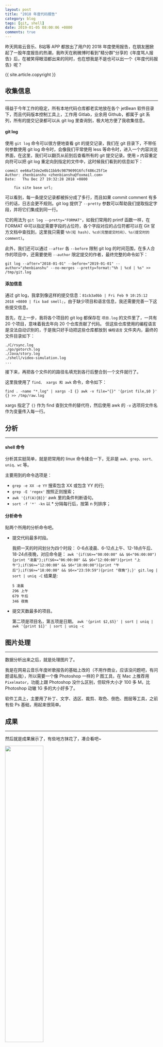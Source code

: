 ```yaml
---
layout: post
title: "2018 年度代码报告"
category: blog
tags: [git, shell]
date: 2019-01-05 08:00:06 +0800
comments: true
---
```


昨天网易云音乐、B站等 APP 都放出了用户的 2018 年度使用报告，在朋友圈掀起了一股年度报告的热潮，我昨天在刷微博时看到"精分群"分享的《年度骂人报告》后，在被笑得眼泪都出来的同时，也在想我是不是也可以出一个《年度代码报告》呢？

{{ site.article.copyright }}

## 收集信息
---
得益于今年工作的稳定，所有本地代码仓库都老实地放在各个 jetBean 软件目录下，而且代码版本控制工具上，工作用 Gitlab，业余用 Github，都属于 git 系列，所有的提交记录都可以从 git log 里查询到，极大地方便了我收集信息。

#### git log
使用 `git log` 命令可以很方便地查看 git 的提交记录，我们在 git 目录下，不带任何参数使用 git log 命令时，会像我们平常使用  less 等命令时，进入一个内容浏览界面，在这里，我们可以翻页从前到后查看所有的 git 提交记录。使用 `>` 内容重定向符可以把 git log 重定向到指定的文件中，这时候我们看到的信息如下：

```
commit ee66af2de2e0b11bb9c987969916fcf486c25f1e
Author: zhenbianshu <zhenbianshu@foxmail.com>
Date:   Thu Dec 27 19:32:28 2018 +0800

    fix site base url;
```
可以看到，每一条提交记录都被拆分成了多行，而且如果 commit comment 有多行的话，日志会更不规则。git log 提供了 `--pretty` 参数可以帮助我们提取指定字段，并将它们集成到同一行。

它的用法为 `git log --pretty="FORMAT"`，如我们常用的 printf 函数一样，在 FORMAT 中可以指定需要字段的占位符，各个字段对应的占位符都可以在 Git 官方文档中查找到，这里我只需要 `%h(短 hash)、%cd(完整提交时间)、%s(提交时的 comment)`。

此外，我们还可以通过 `--after` 各 `--before` 限制 git log 的时间范围，在多人合作的项目中，还需要使用 `--author` 限定提交的作者，最终完整的命令如下：

`git log --after="2018-01-01" --before="2019-01-01" --author="zhenbianshu" --no-merges --pretty=format:"%h | %cd | %s" >> /tmp/git.log`


#### 添加信息
通过 git log，我拿到像这样的提交信息：`81cb3a0bb | Fri Feb 9 10:25:12 2018 +0800 | fix bad smell;`，由于缺少项目和语言信息，我还需要完善一下这些提交信息。

首先，在上一步，我将各个项目的 git log 都保存在 `项目.log` 的文件里了，一共有 20 个项目，意味着我去年向 20 个仓库贡献了代码。
但这些仓库使用的编程语言是没法自动识别的，于是我只好手动把这些仓库都放到 `编程语言` 文件夹内，最终的文件目录如下：
```
./C/rsync.log
./go/gotorch.log
./Java/story.log
./shell/video-simulation.log
...
```

接下来，再把各个文件的的路径名填充到各行后整合到一个文件就行了。

这里我使用了 `find、 xargs 和 awk` 命令，命令如下：

`find . -name "*.log" | xargs -I {} awk -v file="{}" '{print file,$0 }' {} >> /tmp/raw.log`

xargs 指定了 `{}` 作为 find 查到文件的替代符，然后使用 awk 的 `-v` 选项将文件名作为变量传入每一行。

## 分析
---
#### shell 命令
分析其实挺简单，就是把常用的 linux 命令揉合一下，无非是 `awk、grep、sort、uniq、wc` 等。

主要用到的命令选项是：

- `grep -e XX -e YY` 搜索包含 XX 或包含 YY 的行;
- `grep -E 'regex'` 按照正则搜索；
- `awk '{if(A){B}}'` awk 里的条件判断语句。
- `sort -f '*' -kn` 以 * 分隔每行后，按第 n 列排序；

#### 分析命令
贴两个所用的分析命令吧。

- 提交代码最多时段。

    我把一天的时间划分为四个时段： 0-6点凌晨、6-12点上午、12-18点午后、18-24点夜晚，对应命令是：
    `awk '{if($6>="00:00:00" && $6<"06:00:00"){print "凌晨"};if($6>="06:00:00" && $6<"12:00:00"){print "上午"};if($6>="12:00:00" && $6<"18:00:00"){print "午后"};if($6>="18:00:00" && $6<="23:59:59"){print "夜晚"};}' git.log | sort | uniq -C`
    结果是:

   ```
   5 凌晨
   296 上午
   679 午后
   346 夜晚
   ```
- 提交天数最多的项目。

    第二项是项目名，第五项是日期。
    `awk '{print $2,$5}' | sort | uniq | awk '{print $1}' | sort | uniq -c`

## 图片处理
---
数据分析出来之后，就是处理图片了。

我是在网易云音乐年度听歌报告的基础上改的（不用作商业，应该没问题吧，有问题请私我），所以需要一个像 Photoshop 一样的 P 图工具，在 Mac 上推荐用 `Pixelmator`，功能上跟 Photoshop 没什么区别，但软件大小才 100 多 M，比 Photoshop 动辙 1G 多的大小好多了。

软件工具上，主要用了补丁、文字、选区、裁剪、取色、倒色、图层等工具，之前有些 Ps 基础，用起来很简单。

## 成果
---
然后就是成果展示了，有些地方抹花了，凑合看吧~

<img width="50%" src="/images/2019/code_report_1.png" />
<img width="50%" src="/images/2019/code_report_2.png" />
<img width="50%" src="/images/2019/code_report_3.png" />
<img width="50%" src="/images/2019/code_report_4.png" />
<img width="50%" src="/images/2019/code_report_5.png" />
<img width="50%" src="/images/2019/code_report_6.png" />
<img width="50%" src="/images/2019/code_report_7.png" />
<img width="50%" src="/images/2019/code_report_8.png" />
<img width="50%" src="/images/2019/code_report_9.png" />

## 小结
---
做些有意思的事，代码写起来更欢快了呢~

另外，shell 用着真舒服~

{{ site.article.summary }}